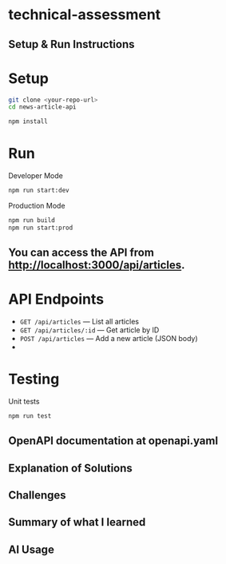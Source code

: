 # technical-assessment

## Setup & Run Instructions

# Setup
```bash
git clone <your-repo-url>
cd news-article-api

npm install
```

# Run
Developer Mode
```bash
npm run start:dev
```
Production Mode
```bash
npm run build
npm run start:prod
```

You can access the API from [http://localhost:3000/api/articles](http://localhost:3000/api/articles).
-

# API Endpoints

- `GET /api/articles` — List all articles
- `GET /api/articles/:id` — Get article by ID
- `POST /api/articles` — Add a new article (JSON body)
-

# Testing

Unit tests
```bash
npm run test
```

OpenAPI documentation at openapi.yaml
-
Explanation of Solutions
-

Challenges
-

Summary of what I learned
-

AI Usage
-
